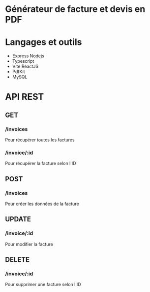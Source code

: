 # Générateur de facture et devis en PDF

# Langages et outils

- Express Nodejs
- Typescript
- Vite ReactJS
- PdfKit
- MySQL

# API REST

## GET

### /invoices

Pour récupérer toutes les factures

### /invoice/:id

Pour récupérer la facture selon l'ID

## POST

### /invoices

Pour créer les données de la facture

## UPDATE

### /invoice/:id

Pour modifier la facture

## DELETE

### /invoice/:id

Pour supprimer une facture selon l'ID
